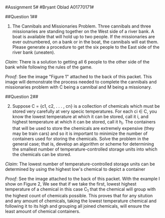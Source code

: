 #Assignment 5#
#Bryant Oblad A01770171#

##Question 1##


1. The Cannibals and Missionaries Problem. Three cannibals and three missionaries are standing together on the West side of a river bank. A boat is available that will hold up to two people. If the missionaries are ever outnumbered, on a bank or in the boat, the cannibals will eat them. Please generate a procedure to get the six people to the East side of the river bank (uneaten).

_Claim_: There is a solution to getting all 6 people to the other side of the bank while following the rules of the game.

_Proof_: See the image "Figure 1" attached to the back of this packet.
This image will demonstrate the process needed to complete the cannibals and missionaries problem with C being a cannibal and M being a missionary.


##Question 2##

2. Suppose C = {c1, c2, . . . , cn} is a collection of chemicals which must be stored very carefully at very specic temperatures. For each ci ∈ C, you know the lowest temperature at which it can be stored, call it i, and highest temperature at which it can be stored, call it h$_i$. The containers that will be used to store the chemicals are extremely expensive (they may be train cars) and so it is important to minimize the number of containers used for storing the chemicals. Solve the problem in the general case; that is, develop an algorithm or scheme for determining the smallest number of temperature-controlled storage units into which the chemicals can be stored.

_Claim_: The lowest number of temperature-controlled storage units can be determined by using the highest low's chemical to depict a container

_Proof_: See the image attached to the back of this packet. With the example I show on Figure 2, We see that if we take the first, lowest highest temperature of a chemical in this case C$_1$ that the chemical will group with the highest count of chemicals possible. This proves that for any sitution and any amount of chemicals, taking the lowest temperature chemical and following it to its high and grouping all joined chemicals, will ensure the least amount of chemical containers.
